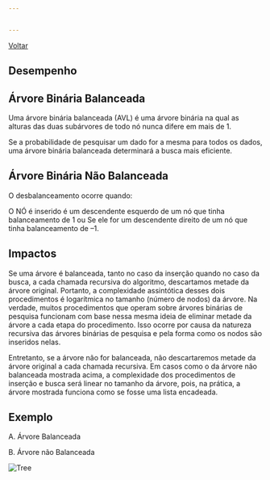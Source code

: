 ```yaml
---


---
```


<p><a href="../Readme.md">Voltar</a></p>
<h2 id="desempenho">Desempenho</h2>
<h2 id="árvore-binária-balanceada">Árvore Binária Balanceada</h2>
<p>Uma árvore binária balanceada (AVL) é uma árvore binária na qual as alturas das duas subárvores de todo nó nunca difere em mais de 1.</p>
<p>Se a probabilidade de pesquisar um dado for a mesma para todos os dados, uma árvore binária balanceada determinará a busca mais eficiente.</p>
<h2 id="árvore-binária-não-balanceada">Árvore Binária Não Balanceada</h2>
<p>O desbalanceamento ocorre quando:</p>
<p>O NÓ é inserido é um descendente esquerdo de um nó que tinha balanceamento de 1 ou Se ele for um descendente direito de um nó que tinha balanceamento de –1.</p>
<h2 id="impactos">Impactos</h2>
<p>Se uma árvore é balanceada, tanto no caso da inserção quando no caso da busca, a cada chamada recursiva do algoritmo, descartamos metade da árvore original. Portanto, a complexidade assintótica desses dois procedimentos é logarítmica no tamanho (número de nodos) da árvore. Na verdade, muitos procedimentos que operam sobre árvores binárias de pesquisa funcionam com base nessa mesma ideia de eliminar metade da árvore a cada etapa do procedimento. Isso ocorre por causa da natureza recursiva das árvores binárias de pesquisa e pela forma como os nodos são inseridos nelas.</p>
<p>Entretanto, se a árvore não for balanceada, não descartaremos metade da árvore original a cada chamada recursiva. Em casos como o da árvore não balanceada mostrada acima, a complexidade dos procedimentos de inserção e busca será linear no tamanho da árvore, pois, na prática, a árvore mostrada funciona como se fosse uma lista encadeada.</p>
<h2 id="exemplo">Exemplo</h2>
<p>A. Árvore Balanceada
</p><p>B. Árvore não Balanceada
</p><p><img src="../img/arvore" alt="Tree"></p>

